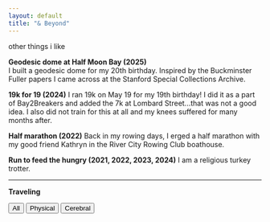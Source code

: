 ```yaml
---
layout: default
title: "& Beyond"
---
```

other things i like

**Geodesic dome at Half Moon Bay (2025)**  
I built a geodesic dome for my 20th birthday. Inspired by the Buckminster Fuller papers I came across at the Stanford Special Collections Archive.

**19k for 19 (2024)**
I ran 19k on May 19 for my 19th birthday! I did it as a part of Bay2Breakers and added the 7k at Lombard Street...that was not a good idea. I also did not train for this at all and my knees suffered for many months after. 

**Half marathon (2022)**
Back in my rowing days, I erged a half marathon with my good friend Kathryn in the River City Rowing Club boathouse.

**Run to feed the hungry (2021, 2022, 2023, 2024)**
I am a religious turkey trotter.

---
**Traveling**

<div id="map-toggle">
  <button onclick="filterMap('all')">All</button>
  <button onclick="filterMap('physical')">Physical</button>
  <button onclick="filterMap('cerebral')">Cerebral</button>
</div>

<div id="travel-map" style="height: 400px; margin-top: 1em;text-align: center"></div>

<script>
  const leafletCSS = document.createElement('link');
  leafletCSS.rel = 'stylesheet';
  leafletCSS.href = 'https://unpkg.com/leaflet@1.9.4/dist/leaflet.css';
  document.head.appendChild(leafletCSS);

  const leafletJS = document.createElement('script');
  leafletJS.src = 'https://unpkg.com/leaflet@1.9.4/dist/leaflet.js';
  leafletJS.onload = renderMap;
  document.head.appendChild(leafletJS);

  function renderMap() {
    const map = L.map('travel-map').setView([20, 0], 2);

    L.tileLayer('https://api.mapbox.com/styles/v1/chuery/cmdnz6y9g03u901r4c1eg1zkt/tiles/512/{z}/{x}/{y}@2x?access_token=pk.eyJ1IjoiY2h1ZXJ5IiwiYSI6ImNtZG56NGJ3bjA3cnQybnBzaHltaDJxYXcifQ.1AKb_ToUJ12wuhrUKKWoew', {
      attribution: '&copy; OpenStreetMap contributors &copy; <a href="https://www.mapbox.com/">Mapbox</a>'
      }).addTo(map);

    const markers = [];

    const entries = [
      {% assign travels = site.travels %}
      {% for travel in travels %}
        {% if travel.coords %}
          {
            title: {{ travel.title | jsonify }},
            type: {{ travel.type | jsonify }},
            coords: {{ travel.coords | jsonify }},
            url: {{ travel.url | relative_url | jsonify }}
          }{% unless forloop.last %},{% endunless %}
        {% endif %}
      {% endfor %}
    ];

    entries.forEach(entry => {
      const marker = L.marker(entry.coords).addTo(map);
      marker.bindPopup(`<strong>${entry.title}</strong><br><a href="${entry.url}">Read more</a>`);
      marker._type = entry.type;
      markers.push(marker);
    });

    window.filterMap = function(type) {
      markers.forEach(m => {
        const show = type === 'all' || m._type === type;
        const elem = m._icon;
        const shadow = m._shadow;
        if (elem) elem.style.display = show ? '' : 'none';
        if (shadow) shadow.style.display = show ? '' : 'none';
      });
    };
  }
</script>
